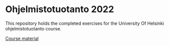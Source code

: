 <H1> Ohjelmistotuotanto 2022</H1>

This repository holds the completed exercises for the University Of Helsinki ohjelmistotuotanto course.

[Course material](https://ohjelmistotuotanto-hy.github.io/)
